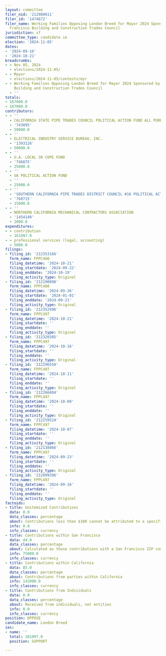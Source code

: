 ```yaml
---
layout: committee
filer_nid: '212088611'
filer_id: '1474672'
filer_name: Working Families Opposing London Breed for Mayor 2024 Sponsored by San
  Francisco Building and Construction Trades Council
jurisdiction: sf
committee_type: candidate ie
election: '2024-11-05'
dates:
- '2024-09-16'
- '2024-10-21'
breadcrumbs:
- - Nov 05, 2024
  - elections/2024-11-05/
- - Mayor
  - elections/2024-11-05/contests/myr
- - Working Families Opposing London Breed for Mayor 2024 Sponsored by San Francisco
    Building and Construction Trades Council
  - ''
totals:
- 167000.0
- 167000.0
contributors:
- - ''
  - CALIFORNIA STATE PIPE TRADES COUNCIL POLITICAL ACTION FUND ALL PURPOSE ACCOUNT
  - '743895'
  - 50000.0
- - ''
  - ELECTRICAL INDUSTRY SERVICE BUREAU, INC.
  - '1393126'
  - 50000.0
- - ''
  - U.A. LOCAL 38 COPE FUND
  - '746875'
  - 25000.0
- - ''
  - UA POLITICAL ACTION FUND
  - ''
  - 25000.0
- - ''
  - 'SOUTHERN CALIFORNIA PIPE TRADES DISTRICT COUNCIL #16 POLITICAL ACTION COMMITTEE'
  - '760715'
  - 15000.0
- - ''
  - NORTHERN CALIFORNIA MECHANICAL CONTRACTORS ASSOCIATION
  - '1454140'
  - 2000.0
expenditures:
- - contribution
  - 161997.0
- - professional services (legal, accounting)
  - 5000.0
filings:
- filing_id: '212353166'
  form_name: FPPC460
  filing_datetime: '2024-10-21'
  filing_startdate: '2024-09-22'
  filing_enddate: '2024-10-19'
  filing_activity_type: Original
- filing_id: '212190098'
  form_name: FPPC460
  filing_datetime: '2024-09-26'
  filing_startdate: '2024-01-01'
  filing_enddate: '2024-09-21'
  filing_activity_type: Original
- filing_id: '212352996'
  form_name: FPPC497
  filing_datetime: '2024-10-21'
  filing_startdate: ''
  filing_enddate: ''
  filing_activity_type: Original
- filing_id: '212320385'
  form_name: FPPC497
  filing_datetime: '2024-10-16'
  filing_startdate: ''
  filing_enddate: ''
  filing_activity_type: Original
- filing_id: '212296550'
  form_name: FPPC497
  filing_datetime: '2024-10-11'
  filing_startdate: ''
  filing_enddate: ''
  filing_activity_type: Original
- filing_id: '212266604'
  form_name: FPPC497
  filing_datetime: '2024-10-08'
  filing_startdate: ''
  filing_enddate: ''
  filing_activity_type: Original
- filing_id: '212259524'
  form_name: FPPC497
  filing_datetime: '2024-10-07'
  filing_startdate: ''
  filing_enddate: ''
  filing_activity_type: Original
- filing_id: '212138066'
  form_name: FPPC497
  filing_datetime: '2024-09-23'
  filing_startdate: ''
  filing_enddate: ''
  filing_activity_type: Original
- filing_id: '212099396'
  form_name: FPPC497
  filing_datetime: '2024-09-16'
  filing_startdate: ''
  filing_enddate: ''
  filing_activity_type: Original
factoids:
- title: Unitemized Contributions
  data: 0.0
  data_classes: percentage
  about: Contributions less than $100 cannot be attributed to a specific individual
  info: 0.0
  info_classes: currency
- title: Contributions within San Francisco
  data: 44.9
  data_classes: percentage
  about: Calculated as those contributions with a San Francisco ZIP code
  info: 75000.0
  info_classes: currency
- title: Contributions within California
  data: 85.0
  data_classes: percentage
  about: Contributions from parties within California
  info: 142000.0
  info_classes: currency
- title: Contributions from Individuals
  data: 0.0
  data_classes: percentage
  about: Received from individuals, not entities
  info: 0.0
  info_classes: currency
position: OPPOSE
candidate_name: London Breed
ies:
- name: ''
  total: 161997.0
  position: SUPPORT

---
```


